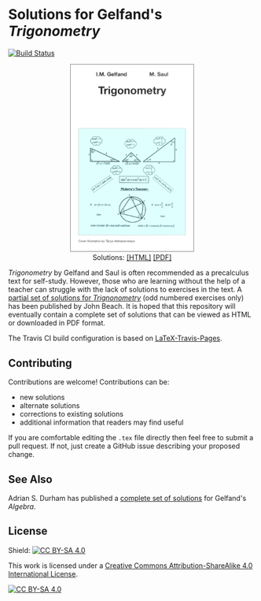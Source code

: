 # Solutions for Gelfand's *Trigonometry*

[![Build Status](https://travis-ci.org/philip-healy/gelfand-trigonometry-solutions.svg?branch=master)](https://travis-ci.org/philip-healy/gelfand-trigonometry-solutions)

<p align="center">
<img alt="Cover" src="images/cover.png" width="250" style="border:1px solid gray;">
<br clear="left">
Solutions:
<a href="https://philip-healy.github.io/gelfand-trigonometry-solutions/gelfand-trigonometry-solutions.html">[HTML]</a>
<a href="https://philip-healy.github.io/gelfand-trigonometry-solutions/gelfand-trigonometry-solutions.pdf">[PDF]</a>
</p>

*Trigonometry* by Gelfand and Saul is often recommended as a precalculus text for self-study.
However, those who are learning without the help of a teacher can struggle with the lack of solutions to exercises in the text.
A [partial set of solutions for *Trignonometry*](https://jbeach50.weebly.com/gelfand--saul-trig-solutions.html) (odd numbered exercises only) has been published by John Beach.
It is hoped that this repository will eventually contain a complete set of solutions that can be viewed as HTML or downloaded in PDF format.

The Travis CI build configuration is based on [LaTeX-Travis-Pages](https://github.com/prewriter/LaTeX-Travis-Pages).

## Contributing
Contributions are welcome! Contributions can be:

* new solutions
* alternate solutions
* corrections to existing solutions
* additional information that readers may find useful

If you are comfortable editing the `.tex` file directly then feel free to submit a pull request. If not, just create a GitHub issue describing your proposed change. 

## See Also
Adrian S. Durham has published a [complete set of solutions](https://www.reddit.com/r/learnmath/comments/5zc3zl/solutions_to_gelfands_algebra_by_adrian_s_durham/) for Gelfand's *Algebra*.

## License
Shield: [![CC BY-SA 4.0][cc-by-sa-shield]][cc-by-sa]

This work is licensed under a [Creative Commons Attribution-ShareAlike 4.0
International License][cc-by-sa].

[![CC BY-SA 4.0][cc-by-sa-image]][cc-by-sa]

[cc-by-sa]: http://creativecommons.org/licenses/by-sa/4.0/
[cc-by-sa-image]: https://licensebuttons.net/l/by-sa/4.0/88x31.png
[cc-by-sa-shield]: https://img.shields.io/badge/License-CC%20BY--SA%204.0-lightgrey.svg

